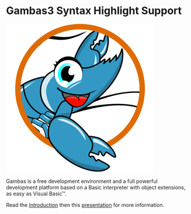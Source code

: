 # Gambas3 Syntax Highlight Support

![](./logo-circle.png)

Gambas is a free development environment and a full powerful development platform
based on a Basic interpreter with object extensions, as easy as Visual Basic™.

Read the [Introduction](https://gambaswiki.org/wiki/doc/intro?nh) then this [presentation](https://gambaswiki.org/wiki/doc/whatisgambas?nh) for more information.